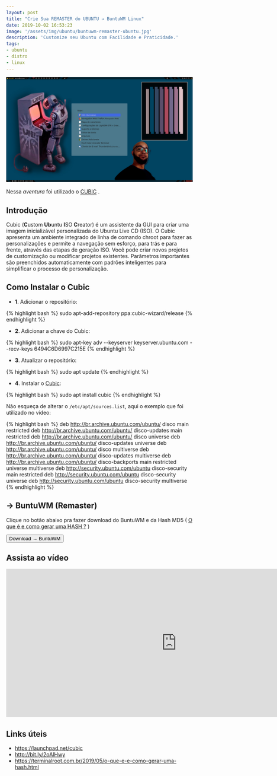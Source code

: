 ```yaml
---
layout: post
title: "Crie Sua REMASTER do UBUNTU → BuntuWM Linux"
date: 2019-10-02 16:53:23
image: '/assets/img/ubuntu/buntuwm-remaster-ubuntu.jpg'
description: 'Customize seu Ubuntu com Facilidade e Praticidade.'
tags:
- ubuntu
- distro
- linux
---
```


![Crie Sua REMASTER do UBUNTU → BuntuWM Linux](/assets/img/ubuntu/buntuwm-remaster-ubuntu.jpg "Crie Sua REMASTER do UBUNTU → BuntuWM Linux")

Nessa *aventura* foi utilizado o [CUBIC](https://launchpad.net/cubic) .

## Introdução

Cubic (**C**ustom **Ub**untu **I**SO **C**reator) é um assistente da GUI para criar uma imagem inicializável personalizada do Ubuntu Live CD (ISO). O Cubic apresenta um ambiente integrado de linha de comando chroot para fazer as personalizações e permite a navegação sem esforço, para trás e para frente, através das etapas de geração ISO. Você pode criar novos projetos de customização ou modificar projetos existentes. Parâmetros importantes são preenchidos automaticamente com padrões inteligentes para simplificar o processo de personalização.

## Como Instalar o Cubic

+ **1**. Adicionar o repositório:

{% highlight bash %}
sudo apt-add-repository ppa:cubic-wizard/release
{% endhighlight %}

+ **2**. Adicionar a chave do Cubic:

{% highlight bash %}
sudo apt-key adv --keyserver keyserver.ubuntu.com --recv-keys 6494C6D6997C215E
{% endhighlight %}

+ **3**. Atualizar o repositório:
 
{% highlight bash %}
sudo apt update
{% endhighlight %}

+ **4**. Instalar o [Cubic](https://launchpad.net/cubic):
 
{% highlight bash %}
sudo apt install cubic
{% endhighlight %}

Não esqueça de alterar o `/etc/apt/sources.list`, aqui o exemplo que foi utilizado no vídeo:

{% highlight bash %}
deb http://br.archive.ubuntu.com/ubuntu/ disco main restricted
deb http://br.archive.ubuntu.com/ubuntu/ disco-updates main restricted
deb http://br.archive.ubuntu.com/ubuntu/ disco universe
deb http://br.archive.ubuntu.com/ubuntu/ disco-updates universe
deb http://br.archive.ubuntu.com/ubuntu/ disco multiverse
deb http://br.archive.ubuntu.com/ubuntu/ disco-updates multiverse
deb http://br.archive.ubuntu.com/ubuntu/ disco-backports main restricted universe multiverse
deb http://security.ubuntu.com/ubuntu disco-security main restricted
deb http://security.ubuntu.com/ubuntu disco-security universe
deb http://security.ubuntu.com/ubuntu disco-security multiverse
{% endhighlight %}

## → BuntuWM (Remaster)

Clique no botão abaixo pra fazer download do BuntuWM e da Hash MD5 ( [O que é e como gerar uma HASH ?](https://terminalroot.com.br/2019/05/o-que-e-e-como-gerar-uma-hash.html) )

<div class="text-center">
	<p>
		<a href="http://bit.ly/2oAlHwy">
			<button class="btn-lg btn-success">Download → BuntuWM</button> 
		</a>
	</p>
</div>

<script async src="https://pagead2.googlesyndication.com/pagead/js/adsbygoogle.js"></script>
<!-- Informat  -->
<ins class="adsbygoogle"
     style="display:block"
     data-ad-client="ca-pub-2838251107855362"
     data-ad-slot="2327980059"
     data-ad-format="auto"
     data-full-width-responsive="true"></ins>
<script>
(adsbygoogle = window.adsbygoogle || []).push({});
</script>

## Assista ao vídeo

<iframe width="920" height="400" src="https://www.youtube.com/embed/4980zIQci8Q" frameborder="0" allow="accelerometer; autoplay; encrypted-media; gyroscope; picture-in-picture" allowfullscreen></iframe>

## Links úteis

+ <https://launchpad.net/cubic>
+ <http://bit.ly/2oAlHwy>
+ <https://terminalroot.com.br/2019/05/o-que-e-e-como-gerar-uma-hash.html>

    
